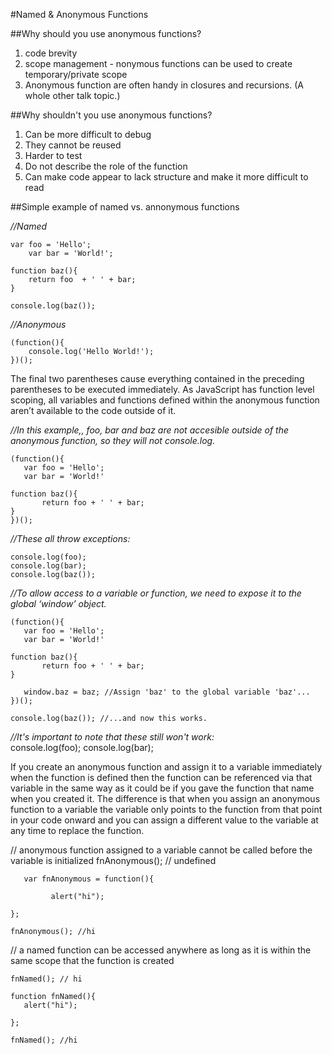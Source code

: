 #Named & Anonymous Functions


##Why should you use anonymous functions?

1) code brevity <br>
2) scope management - nonymous functions can be used to create temporary/private scope <br>
3) Anonymous function are often handy in closures and recursions. (A whole other talk topic.) <br>

##Why shouldn't you use anonymous functions?

1) Can be more difficult to debug <br>
2) They cannot be reused <br>
3) Harder to test <br>
4) Do not describe the role of the function <br> 
5) Can make code appear to lack structure and make it more difficult to read <br>


##Simple example of named vs. annonymous functions

_//Named_ <br>

	var foo = 'Hello';
	    var bar = 'World!';

	function baz(){
	    return foo  + ' ' + bar;
	}

	console.log(baz());

_//Anonymous_ <br>

	(function(){
   	    console.log('Hello World!');
	})();

The final two parentheses cause everything contained in the preceding parentheses to be executed immediately. 
As JavaScript has function level scoping, all variables and functions defined within the anonymous function aren’t available to the code outside of it.

_//In this example,, foo, bar and baz are not accesible outside of the anonymous function, so they will not console.log._ <br>

	(function(){
  	   var foo = 'Hello';
   	   var bar = 'World!'
  
  	function baz(){
      	   return foo + ' ' + bar;
  	}
	})();

_//These all throw exceptions:_ <br>

	console.log(foo);
 	console.log(bar);
	console.log(baz());

_//To allow access to a variable or function, we need to expose it to the global ‘window’ object._ <br>

	(function(){
  	   var foo = 'Hello';
  	   var bar = 'World!'
  
   	function baz(){
      	   return foo + ' ' + bar;
  	}

	   window.baz = baz; //Assign 'baz' to the global variable 'baz'...
	})();

	console.log(baz()); //...and now this works.

_//It's important to note that these still won't work:_ <br> 
	console.log(foo);
	console.log(bar);


If you create an anonymous function and assign it to a variable immediately when the function is 
defined then the function can be referenced via that variable in the same way as it could be if you 
gave the function that name when you created it. The difference is that when you assign an anonymous 
function to a variable the variable only points to the function from that point in your code onward 
and you can assign a different value to the variable at any time to replace the function. 


// anonymous function assigned to a variable cannot be called before the variable is initialized
	fnAnonymous(); // undefined

	   var fnAnonymous = function(){

    	     alert("hi");

	};

	fnAnonymous(); //hi

// a named function can be accessed anywhere as long as it is within the same scope that the function is created

	fnNamed(); // hi

	function fnNamed(){
	   alert("hi");

	};

	fnNamed(); //hi


